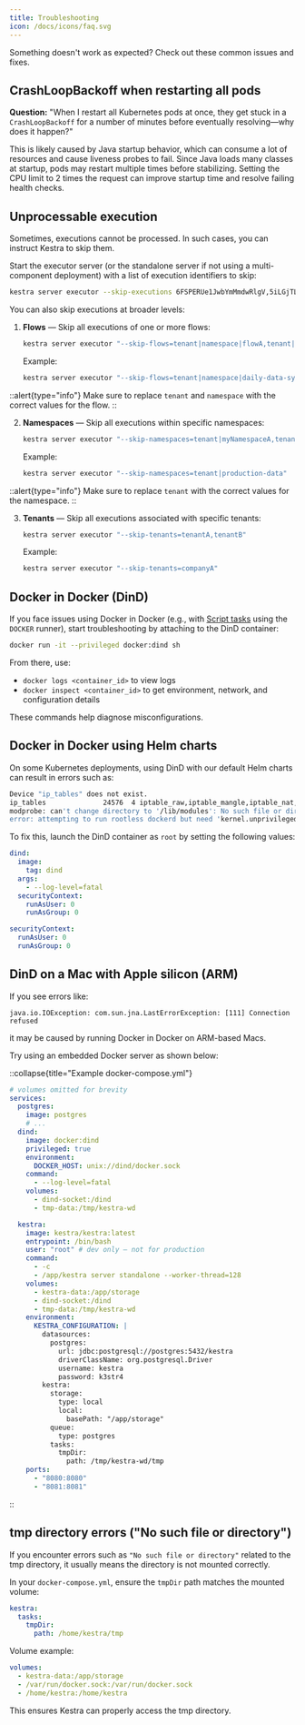 ```yaml
---
title: Troubleshooting
icon: /docs/icons/faq.svg
---
```


Something doesn't work as expected? Check out these common issues and fixes.

## CrashLoopBackoff when restarting all pods

**Question:** "When I restart all Kubernetes pods at once, they get stuck in a `CrashLoopBackoff` for a number of minutes before eventually resolving—why does it happen?"

This is likely caused by Java startup behavior, which can consume a lot of resources and cause liveness probes to fail. Since Java loads many classes at startup, pods may restart multiple times before stabilizing. Setting the CPU limit to 2 times the request can improve startup time and resolve failing health checks.

## Unprocessable execution

Sometimes, executions cannot be processed. In such cases, you can instruct Kestra to skip them.

Start the executor server (or the standalone server if not using a multi-component deployment) with a list of execution identifiers to skip:

```sh
kestra server executor --skip-executions 6FSPERUe1JwbYmMmdwRlgV,5iLGjTLOHAVGUGlsesFaMb
```

You can also skip executions at broader levels:

1. **Flows** — Skip all executions of one or more flows:
   ```sh
   kestra server executor "--skip-flows=tenant|namespace|flowA,tenant|namespace|flowB"
   ```
   Example:
   ```sh
   kestra server executor "--skip-flows=tenant|namespace|daily-data-sync"
   ```

::alert{type="info"}
Make sure to replace `tenant` and `namespace` with the correct values for the flow.
::

2. **Namespaces** — Skip all executions within specific namespaces:
   ```sh
   kestra server executor "--skip-namespaces=tenant|myNamespaceA,tenant|myNamespaceB"
   ```
   Example:
   ```sh
   kestra server executor "--skip-namespaces=tenant|production-data"
   ```

::alert{type="info"}
Make sure to replace `tenant` with the correct values for the namespace.
::

3. **Tenants** — Skip all executions associated with specific tenants:
   ```sh
   kestra server executor "--skip-tenants=tenantA,tenantB"
   ```
   Example:
   ```sh
   kestra server executor "--skip-tenants=companyA"
   ```

## Docker in Docker (DinD)

If you face issues using Docker in Docker (e.g., with [Script tasks](../16.scripts/index.md) using the `DOCKER` runner), start troubleshooting by attaching to the DinD container:

```sh
docker run -it --privileged docker:dind sh
```

From there, use:

- `docker logs <container_id>` to view logs
- `docker inspect <container_id>` to get environment, network, and configuration details

These commands help diagnose misconfigurations.

## Docker in Docker using Helm charts

On some Kubernetes deployments, using DinD with our default Helm charts can result in errors such as:

```bash
Device "ip_tables" does not exist.
ip_tables              24576  4 iptable_raw,iptable_mangle,iptable_nat,iptable_filter
modprobe: can't change directory to '/lib/modules': No such file or directory
error: attempting to run rootless dockerd but need 'kernel.unprivileged_userns_clone' (/proc/sys/kernel/unprivileged_userns_clone) set to 1
```

To fix this, launch the DinD container as `root` by setting the following values:

```yaml
dind:
  image:
    tag: dind
  args:
    - --log-level=fatal
  securityContext:
    runAsUser: 0
    runAsGroup: 0

securityContext:
  runAsUser: 0
  runAsGroup: 0
```

## DinD on a Mac with Apple silicon (ARM)

If you see errors like:

```text
java.io.IOException: com.sun.jna.LastErrorException: [111] Connection refused
```

it may be caused by running Docker in Docker on ARM-based Macs.

Try using an embedded Docker server as shown below:

::collapse{title="Example docker-compose.yml"}
```yaml
# volumes omitted for brevity
services:
  postgres:
    image: postgres
    # ...
  dind:
    image: docker:dind
    privileged: true
    environment:
      DOCKER_HOST: unix://dind/docker.sock
    command:
      - --log-level=fatal
    volumes:
      - dind-socket:/dind
      - tmp-data:/tmp/kestra-wd

  kestra:
    image: kestra/kestra:latest
    entrypoint: /bin/bash
    user: "root" # dev only — not for production
    command:
      - -c
      - /app/kestra server standalone --worker-thread=128
    volumes:
      - kestra-data:/app/storage
      - dind-socket:/dind
      - tmp-data:/tmp/kestra-wd
    environment:
      KESTRA_CONFIGURATION: |
        datasources:
          postgres:
            url: jdbc:postgresql://postgres:5432/kestra
            driverClassName: org.postgresql.Driver
            username: kestra
            password: k3str4
        kestra:
          storage:
            type: local
            local:
              basePath: "/app/storage"
          queue:
            type: postgres
          tasks:
            tmpDir:
              path: /tmp/kestra-wd/tmp
    ports:
      - "8080:8080"
      - "8081:8081"
```
::

## tmp directory errors ("No such file or directory")

If you encounter errors such as `"No such file or directory"` related to the tmp directory, it usually means the directory is not mounted correctly.

In your `docker-compose.yml`, ensure the `tmpDir` path matches the mounted volume:

```yaml
kestra:
  tasks:
    tmpDir:
      path: /home/kestra/tmp
```

Volume example:

```yaml
volumes:
  - kestra-data:/app/storage
  - /var/run/docker.sock:/var/run/docker.sock
  - /home/kestra:/home/kestra
```

This ensures Kestra can properly access the tmp directory.
